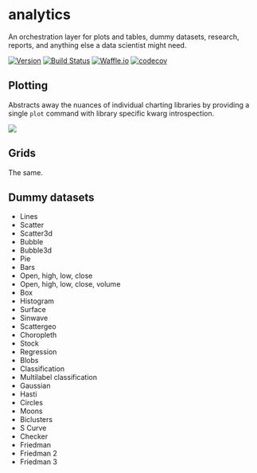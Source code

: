 # analytics
An orchestration layer for plots and tables, dummy datasets, research, reports, and anything else a data scientist might need.

[![Version](https://img.shields.io/badge/version-0.0.1-lightgrey.svg)](https://img.shields.io/badge/version-0.0.1-lightgrey.svg)
[![Build Status](https://travis-ci.org/timkpaine/analytics.svg?branch=master)](https://travis-ci.org/timkpaine/analytics)
[![Waffle.io](https://badge.waffle.io/timkpaine/analytics.svg?label=ready&title=Ready)](http://waffle.io/timkpaine/analytics)
[![codecov](https://codecov.io/gh/timkpaine/analytics/branch/master/graph/badge.svg)](https://codecov.io/gh/timkpaine/analytics)

## Plotting
Abstracts away the nuances of individual charting libraries by providing a single `plot` command with library specific kwarg introspection.

![](https://raw.githubusercontent.com/timkpaine/analytics/master/docs/preview.gif)

## Grids
The same.

## Dummy datasets
- Lines
- Scatter
- Scatter3d
- Bubble
- Bubble3d
- Pie
- Bars
- Open, high, low, close
- Open, high, low, close, volume
- Box
- Histogram
- Surface
- Sinwave
- Scattergeo
- Choropleth
- Stock
- Regression
- Blobs
- Classification
- Multilabel classification
- Gaussian
- Hasti
- Circles
- Moons
- Biclusters
- S Curve
- Checker
- Friedman
- Friedman 2
- Friedman 3

